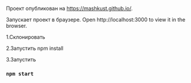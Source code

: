 Проект опубликован на https://mashkust.github.io/.

Запускает проект в браузере. Open http://localhost:3000 to view it in the browser.

1.Склонировать

2.Запустить npm install

3.Запустить

### `npm start`

